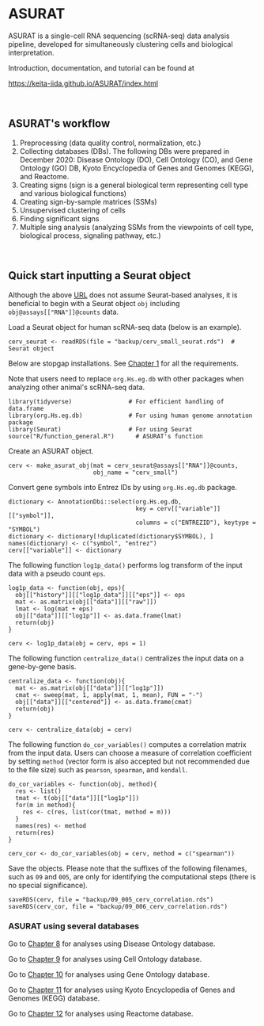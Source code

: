 # ASURAT
ASURAT is a single-cell RNA sequencing (scRNA-seq) data analysis pipeline, developed for simultaneously clustering cells and biological interpretation.

Introduction, documentation, and tutorial can be found at

https://keita-iida.github.io/ASURAT/index.html



<br>

## ASURAT's workflow
1. Preprocessing (data quality control, normalization, etc.)
2. Collecting databases (DBs). The following DBs were prepared in December 2020: Disease Ontology (DO), Cell Ontology (CO), and Gene Ontology (GO) DB, Kyoto Encyclopedia of Genes and Genomes (KEGG), and Reactome.
4. Creating signs (sign is a general biological term representing cell type and various biological functions)
5. Creating sign-by-sample matrices (SSMs)
6. Unsupervised clustering of cells
7. Finding significant signs
8. Multiple sing analysis (analyzing SSMs from the viewpoints of cell type, biological process, signaling pathway, etc.)

<br>



## Quick start inputting a Seurat object
Although the above [URL](https://keita-iida.github.io/ASURAT/) does not assume Seurat-based analyses, it is beneficial to begin with a Seurat object `obj` including `obj@assays[["RNA"]]@counts` data.

Load a Seurat object for human scRNA-seq data (below is an example).
```{r, eval = FALSE}
cerv_seurat <- readRDS(file = "backup/cerv_small_seurat.rds")  # Seurat object
```

Below are stopgap installations. See [Chapter 1](https://keita-iida.github.io/ASURAT/index.html) for all the requirements.

Note that users need to replace `org.Hs.eg.db` with other packages when analyzing other animal's scRNA-seq data.
```{r, eval = FALSE}
library(tidyverse)                # For efficient handling of data.frame
library(org.Hs.eg.db)             # For using human genome annotation package
library(Seurat)                   # For using Seurat
source("R/function_general.R")		# ASURAT's function
```

Create an ASURAT object.
```{r, eval = FALSE}
cerv <- make_asurat_obj(mat = cerv_seurat@assays[["RNA"]]@counts,
                        obj_name = "cerv_small")
```

Convert gene symbols into Entrez IDs by using `org.Hs.eg.db` package.
```{r, eval = FALSE}
dictionary <- AnnotationDbi::select(org.Hs.eg.db,
                                    key = cerv[["variable"]][["symbol"]],
                                    columns = c("ENTREZID"), keytype = "SYMBOL")
dictionary <- dictionary[!duplicated(dictionary$SYMBOL), ]
names(dictionary) <- c("symbol", "entrez")
cerv[["variable"]] <- dictionary
```

The following function `log1p_data()` performs log transform of the input data with a pseudo count `eps`.
```{r, eval = FALSE}
log1p_data <- function(obj, eps){
  obj[["history"]][["log1p_data"]][["eps"]] <- eps
  mat <- as.matrix(obj[["data"]][["raw"]])
  lmat <- log(mat + eps)
  obj[["data"]][["log1p"]] <- as.data.frame(lmat)
  return(obj)
}

cerv <- log1p_data(obj = cerv, eps = 1)
```

The following function `centralize_data()` centralizes the input data on a gene-by-gene basis.
```{r, eval = FALSE}
centralize_data <- function(obj){
  mat <- as.matrix(obj[["data"]][["log1p"]])
  cmat <- sweep(mat, 1, apply(mat, 1, mean), FUN = "-")
  obj[["data"]][["centered"]] <- as.data.frame(cmat)
  return(obj)
}

cerv <- centralize_data(obj = cerv)
```

The following function `do_cor_variables()` computes a correlation matrix from the input data.
Users can choose a measure of correlation coefficient by setting `method` (vector form is also accepted but not recommended due to the file size) such as `pearson`, `spearman`, and `kendall`.
```{r, eval = FALSE}
do_cor_variables <- function(obj, method){
  res <- list()
  tmat <- t(obj[["data"]][["log1p"]])
  for(m in method){
    res <- c(res, list(cor(tmat, method = m)))
  }
  names(res) <- method
  return(res)
}

cerv_cor <- do_cor_variables(obj = cerv, method = c("spearman"))
```

Save the objects. Please note that the suffixes of the following filenames, such as `09` and `005`, are only for identifying the computational steps (there is no special significance).
```{r, eval = FALSE}
saveRDS(cerv, file = "backup/09_005_cerv_correlation.rds")
saveRDS(cerv_cor, file = "backup/09_006_cerv_correlation.rds")
```



### ASURAT using several databases

Go to [Chapter 8](https://keita-iida.github.io/ASURAT/asurat-using-disease-ontology-database.html) for analyses using Disease Ontology database.

Go to [Chapter 9](https://keita-iida.github.io/ASURAT/asurat-using-cell-ontology-database-optional.html) for analyses using Cell Ontology database.

Go to [Chapter 10](https://keita-iida.github.io/ASURAT/asurat-using-gene-ontology-database-optional.html) for analyses using Gene Ontology database.

Go to [Chapter 11](https://keita-iida.github.io/ASURAT/asurat-using-kegg-optional.html) for analyses using Kyoto Encyclopedia of Genes and Genomes (KEGG)  database.

Go to [Chapter 12](https://keita-iida.github.io/ASURAT/asurat-using-reactome-optional.html) for analyses using Reactome database.
